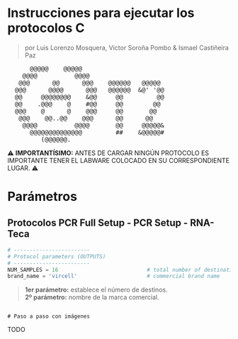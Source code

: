 # Instrucciones para ejecutar los protocolos C
> por Luis Lorenzo Mosquera, Victor Soroña Pombo & Ismael Castiñeira Paz 
<pre>
      @@@@@    @@@@@
    @@@@          @@@@
   @@@      @@      @@@    @@@@@@   @@@@@
  @@@      @@@@      @@@   @@@@@@  &amp;@&apos; &apos;@@
  @@     @@@@@@@@    &amp;@@     @@         @@
  @@    .@@@    @    #@@     @@        @@
  @@@    @      @    @@@     @@       @@
   @@@    @@..@@    @@@      @@      @@
    @@@@          @@@@       @@     @@@@@&amp;
      @@@@@@@@@@@@@@         ##    &amp;@@@@@#
         (@@@@@@.
</pre>

:warning: **IMPORTANTÍSIMO:** ANTES DE CARGAR NINGÚN PROTOCOLO ES IMPORTANTE TENER EL LABWARE COLOCADO EN SU CORRESPONDIENTE LUGAR. :warning:


# Parámetros

## Protocolos **PCR Full Setup** - **PCR Setup** - **RNA-Teca**

```py
# ------------------------
# Protocol parameters (OUTPUTS)
# ------------------------
NUM_SAMPLES = 16                            # total number of destinations
brand_name = 'vircell'                      # commercial brand name
```

> **1er parámetro:** establece el número de destinos.  
**2º parámetro:** nombre de la marca comercial.


```

# Paso a paso con imágenes

```
TODO
```